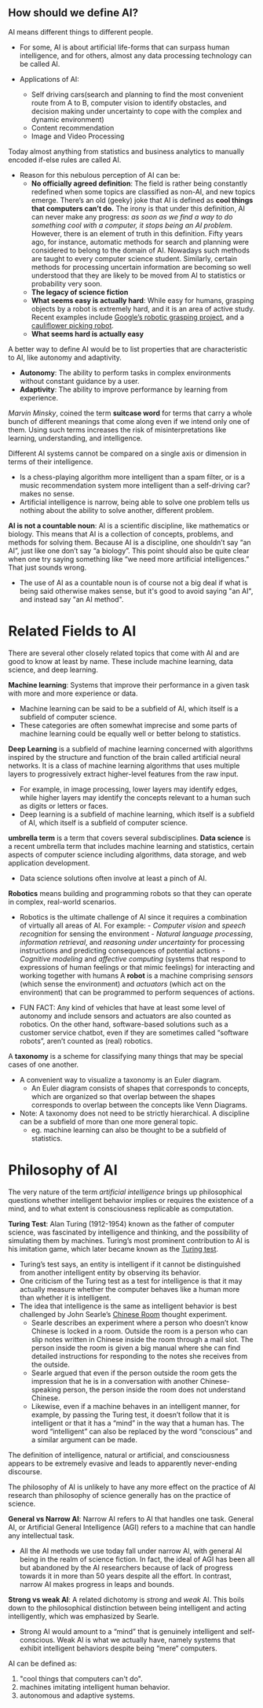 ## How should we define AI?

AI means different things to different people.

- For some, AI is about artificial life-forms that can surpass human intelligence, and for others, almost any data processing technology can be called AI.

- Applications of AI:
  - Self driving cars(search and planning to find the most convenient route from A to B, computer vision to identify obstacles, and decision making under uncertainty to cope with the complex and dynamic environment)
  - Content recommendation
  - Image and Video Processing

Today almost anything from statistics and business analytics to manually encoded if-else rules are called AI.

- Reason for this nebulous perception of AI can be:
  - **No officially agreed definition**: The field is rather being constantly redefined when some topics are classified as non-AI, and new topics emerge. There’s an old (geeky) joke that AI is defined as **cool things that computers can’t do.** The irony is that under this definition, AI can never make any progress: _as soon as we find a way to do something cool with a computer, it stops being an AI problem._ However, there is an element of truth in this definition. Fifty years ago, for instance, automatic methods for search and planning were considered to belong to the domain of AI. Nowadays such methods are taught to every computer science student. Similarly, certain methods for processing uncertain information are becoming so well understood that they are likely to be moved from AI to statistics or probability very soon.
  - **The legacy of science fiction**
  - **What seems easy is actually hard**: While easy for humans, grasping objects by a robot is extremely hard, and it is an area of active study. Recent examples include [Google’s robotic grasping project](https://spectrum.ieee.org/automaton/robotics/artificial-intelligence/google-large-scale-robotic-grasping-project), and a [cauliflower picking robot](https://www.plymouth.ac.uk/research/agri-tech/automated-brassica-harvesting-in-cornwall-abc).
  - **What seems hard is actually easy**

A better way to define AI would be to list properties that are characteristic to AI, like autonomy and adaptivity.

- **Autonomy**: The ability to perform tasks in complex environments without constant guidance by a user.
- **Adaptivity**: The ability to improve performance by learning from experience.

_Marvin Minsky_, coined the term **suitcase word** for terms that carry a whole bunch of different meanings that come along even if we intend only one of them. Using such terms increases the risk of misinterpretations like learning, understanding, and intelligence.

Different AI systems cannot be compared on a single axis or dimension in terms of their intelligence.

- Is a chess-playing algorithm more intelligent than a spam filter, or is a music recommendation system more intelligent than a self-driving car? makes no sense.
- Artificial intelligence is narrow, being able to solve one problem tells us nothing about the ability to solve another, different problem.

**AI is not a countable noun**: AI is a scientific discipline, like mathematics or biology. This means that AI is a collection of concepts, problems, and methods for solving them. Because AI is a discipline, one shouldn’t say “an AI”, just like one don’t say “a biology”. This point should also be quite clear when one try saying something like “we need more artificial intelligences.” That just sounds wrong.

- The use of AI as a countable noun is of course not a big deal if what is being said otherwise makes sense, but it's good to avoid saying "an AI", and instead say "an AI method".

# Related Fields to AI

There are several other closely related topics that come with AI and are good to know at least by name. These include machine learning, data science, and deep learning.

**Machine learning**: Systems that improve their performance in a given task with more and more experience or data.

- Machine learning can be said to be a subfield of AI, which itself is a subfield of computer science.
- These categories are often somewhat imprecise and some parts of machine learning could be equally well or better belong to statistics.

**Deep Learning** is a subfield of machine learning concerned with algorithms inspired by the structure and function of the brain called artificial neural networks. It is a class of machine learning algorithms that uses multiple layers to progressively extract higher-level features from the raw input.

- For example, in image processing, lower layers may identify edges, while higher layers may identify the concepts relevant to a human such as digits or letters or faces.
- Deep learning is a subfield of machine learning, which itself is a subfield of AI, which itself is a subfield of computer science.

**umbrella term** is a term that covers several subdisciplines.
**Data science** is a recent umbrella term that includes machine learning and statistics, certain aspects of computer science including algorithms, data storage, and web application development.

- Data science solutions often involve at least a pinch of AI.

**Robotics** means building and programming robots so that they can operate in complex, real-world scenarios.

- Robotics is the ultimate challenge of AI since it requires a combination of virtually all areas of AI. For example: - _Computer vision_ and _speech recognition_ for sensing the environment - _Natural language processing_, _information retrieval_, and _reasoning under uncertainty_ for processing instructions and predicting consequences of potential actions - _Cognitive modeling_ and _affective computing_ (systems that respond to expressions of human feelings or that mimic feelings) for interacting and working together with humans
  A **robot** is a machine comprising _sensors_ (which sense the environment) and _actuators_ (which act on the environment) that can be programmed to perform sequences of actions.

- FUN FACT: Any kind of vehicles that have at least some level of autonomy and include sensors and actuators are also counted as robotics. On the other hand, software-based solutions such as a customer service chatbot, even if they are sometimes called “software robots”, aren’t counted as (real) robotics.

A **taxonomy** is a scheme for classifying many things that may be special cases of one another.

- A convenient way to visualize a taxonomy is an Euler diagram.
  - An Euler diagram consists of shapes that corresponds to concepts, which are organized so that overlap between the shapes corresponds to overlap between the concepts like Venn Diagrams.
- Note: A taxonomy does not need to be strictly hierarchical. A discipline can be a subfield of more than one more general topic.
  - eg. machine learning can also be thought to be a subfield of statistics.

# Philosophy of AI

The very nature of the term _artificial intelligence_ brings up philosophical questions whether intelligent behavior implies or requires the existence of a mind, and to what extent is consciousness replicable as computation.

**Turing Test**: Alan Turing (1912-1954) known as the father of computer science, was fascinated by intelligence and thinking, and the possibility of simulating them by machines. Turing’s most prominent contribution to AI is his imitation game, which later became known as the [Turing test](https://en.wikipedia.org/wiki/Turing_test).

- Turing’s test says, an entity is intelligent if it cannot be distinguished from another intelligent entity by observing its behavior.
- One criticism of the Turing test as a test for intelligence is that it may actually measure whether the computer behaves like a human more than whether it is intelligent.
- The idea that intelligence is the same as intelligent behavior is best challenged by John Searle’s [Chinese Room](http://www.iep.utm.edu/chineser/) thought experiment.
  - Searle describes an experiment where a person who doesn’t know Chinese is locked in a room. Outside the room is a person who can slip notes written in Chinese inside the room through a mail slot. The person inside the room is given a big manual where she can find detailed instructions for responding to the notes she receives from the outside.
  - Searle argued that even if the person outside the room gets the impression that he is in a conversation with another Chinese-speaking person, the person inside the room does not understand Chinese.
  - Likewise, even if a machine behaves in an intelligent manner, for example, by passing the Turing test, it doesn’t follow that it is intelligent or that it has a “mind” in the way that a human has. The word “intelligent” can also be replaced by the word “conscious” and a similar argument can be made.

The definition of intelligence, natural or artificial, and consciousness appears to be extremely evasive and leads to apparently never-ending discourse.

The philosophy of AI is unlikely to have any more effect on the practice of AI research than philosophy of science generally has on the practice of science.

**General vs Narrow AI**: Narrow AI refers to AI that handles one task. General AI, or Artificial General Intelligence (AGI) refers to a machine that can handle any intellectual task.

- All the AI methods we use today fall under narrow AI, with general AI being in the realm of science fiction. In fact, the ideal of AGI has been all but abandoned by the AI researchers because of lack of progress towards it in more than 50 years despite all the effort. In contrast, narrow AI makes progress in leaps and bounds.

**Strong vs weak AI**: A related dichotomy is _strong_ and _weak_ AI. This boils down to the philosophical distinction between being intelligent and acting intelligently, which was emphasized by Searle.

- Strong AI would amount to a “mind” that is genuinely intelligent and self-conscious. Weak AI is what we actually have, namely systems that exhibit intelligent behaviors despite being “mere“ computers.

AI can be defined as:

1.  "cool things that computers can't do".
2.  machines imitating intelligent human behavior.
3.  autonomous and adaptive systems.
